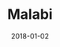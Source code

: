 ---
layout: site
title: "Malabi"
date: 2018-01-02
categories: [community]
version: 2.4.3
major: 2
minor: 4
patch: 3
slug: malabi
link: https://www.malabi.co/
submitter: lpolepeddi
permalink: /sites/:slug
---